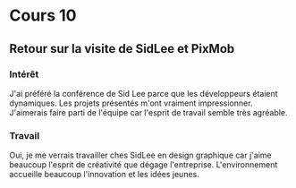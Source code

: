# Cours 10
## Retour sur la visite de SidLee et PixMob

### Intérêt
J'ai préféré la conférence de Sid Lee parce que les développeurs étaient dynamiques. Les projets présentés m'ont vraiment impressionner. J'aimerais faire parti de l'équipe car l'esprit de travail semble très agréable.
### Travail
Oui, je me verrais travailler ches SidLee en design graphique car j'aime beaucoup l'esprit de créativité que dégage l'entreprise. L'environnement accueille beaucoup l'innovation et les idées jeunes. 
